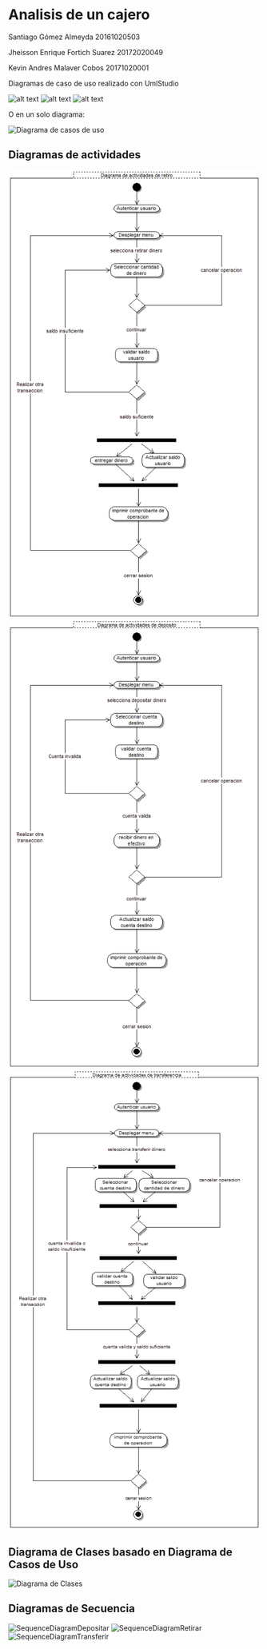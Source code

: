 # Analisis de un cajero

Santiago Gómez Almeyda 20161020503

Jheisson Enrique Fortich Suarez 20172020049

Kevin Andres Malaver Cobos 20171020001

Diagramas de caso de uso realizado con UmlStudio

![alt text](https://github.com/Forson666/Analisis-por-casos-de-uso-de-un-cajero/blob/master/diagrama%20de%20retirar.png)
![alt text](https://github.com/Forson666/Analisis-por-casos-de-uso-de-un-cajero/blob/master/diagrama%20de%20depositar.PNG)
![alt text](https://github.com/Forson666/Analisis-por-casos-de-uso-de-un-cajero/blob/master/diagrama%20de%20transferir.PNG)

O en un solo diagrama:

![Diagrama de casos de uso](https://github.com/Forson666/Analisis-por-casos-de-uso-de-un-cajero/blob/master/diagrama.PNG)

## Diagramas de actividades

![Diagrama de actividades1](https://github.com/Forson666/Diagramas-de-un-cajero/blob/master/diagrama%20de%20actividades%20de%20retiro.png)
![Diagrama de actividades2](https://github.com/Forson666/Diagramas-de-un-cajero/blob/master/diagrama%20de%20actividades%20de%20deposito.png)
![Diagrama de actividades3](https://github.com/Forson666/Diagramas-de-un-cajero/blob/master/diagrama%20de%20actividades%20de%20transferencia.png)

## Diagrama de Clases basado en Diagrama de Casos de Uso

![Diagrama de Clases](https://user-images.githubusercontent.com/20057560/82928070-4c4f9600-9f47-11ea-91a4-197414409601.PNG)

## Diagramas de Secuencia

![SequenceDiagramDepositar](https://user-images.githubusercontent.com/31100374/83358315-4a674780-a338-11ea-9370-14beb8292bfd.png)
![SequenceDiagramRetirar](https://user-images.githubusercontent.com/31100374/83358317-4b987480-a338-11ea-95db-ad06613888dd.png)
![SequenceDiagramTransferir](https://user-images.githubusercontent.com/31100374/83358318-4c310b00-a338-11ea-914c-795eabd41110.png)


